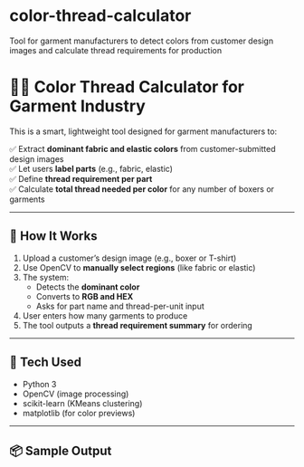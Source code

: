 # color-thread-calculator
Tool for garment manufacturers to detect colors from customer design images and calculate thread requirements for production

# 🎨🧵 Color Thread Calculator for Garment Industry

This is a smart, lightweight tool designed for garment manufacturers to:

✅ Extract **dominant fabric and elastic colors** from customer-submitted design images  
✅ Let users **label parts** (e.g., fabric, elastic)  
✅ Define **thread requirement per part**  
✅ Calculate **total thread needed per color** for any number of boxers or garments  

---

## 🧠 How It Works

1. Upload a customer’s design image (e.g., boxer or T-shirt)
2. Use OpenCV to **manually select regions** (like fabric or elastic)
3. The system:
   - Detects the **dominant color**
   - Converts to **RGB and HEX**
   - Asks for part name and thread-per-unit input
4. User enters how many garments to produce
5. The tool outputs a **thread requirement summary** for ordering

---

## 🔧 Tech Used

- Python 3
- OpenCV (image processing)
- scikit-learn (KMeans clustering)
- matplotlib (for color previews)

---

## 📦 Sample Output


